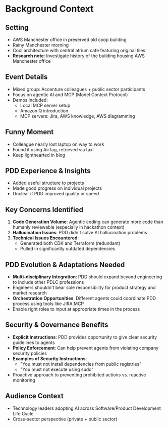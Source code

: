 # Background Context

## Setting
- AWS Manchester office in preserved old coop building
- Rainy Manchester morning
- Cool architecture with central atrium cafe featuring original tiles
- **Research note**: Investigate history of the building housing AWS Manchester office

## Event Details
- Mixed group: Accenture colleagues + public sector participants
- Focus on agentic AI and MCP (Model Context Protocol)
- Demos included:
  - Local MCP server setup
  - Amazon Q introduction
  - MCP servers: Jira, AWS knowledge, AWS diagramming

## Funny Moment
- Colleague nearly lost laptop on way to work
- Found it using AirTag, retrieved via taxi
- Keep lighthearted in blog

## PDD Experience & Insights
- Added useful structure to projects
- Made good progress on individual projects
- Unclear if PDD improved quality or speed

## Key Concerns Identified
1. **Code Generation Volume**: Agentic coding can generate more code than humanly reviewable (especially in hackathon context)
2. **Hallucination Issues**: PDD didn't solve AI hallucination problems
3. **Technical Issues Encountered**:
   - Generated both CDK and Terraform (redundant)
   - Pulled in significantly outdated dependencies

## PDD Evolution & Adaptations Needed
- **Multi-disciplinary Integration**: PDD should expand beyond engineering to include other PDLC professions
- Engineers shouldn't bear sole responsibility for product strategy and market research
- **Orchestration Opportunities**: Different agents could coordinate PDD process using tools like JIRA MCP
- Enable right roles to input at appropriate times in the process

## Security & Governance Benefits
- **Explicit Instructions**: PDD provides opportunity to give clear security guidelines to agents
- **Policy Enforcement**: Can help prevent agents from violating company security policies
- **Examples of Security Instructions**:
  - "You must not install dependencies from public registries"
  - "You must not execute using sudo"
- Proactive approach to preventing prohibited actions vs. reactive monitoring

## Audience Context
- Technology leaders adopting AI across Software/Product Development Life Cycle
- Cross-sector perspective (private + public sector)
